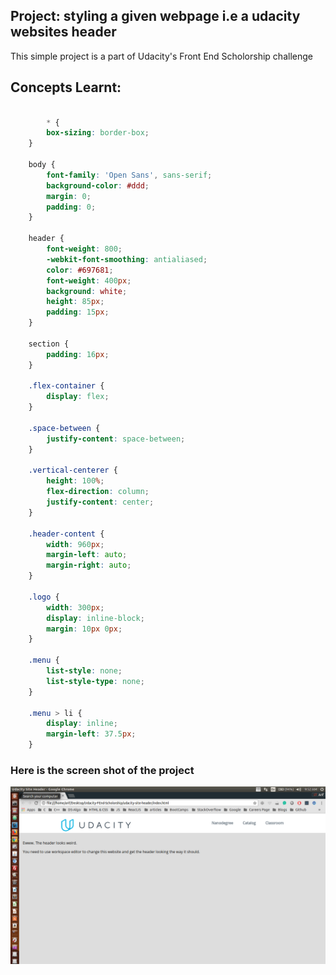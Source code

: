 ## Project: styling a given webpage i.e a udacity websites header

This simple project is a part of Udacity's Front End Scholorship challenge <br />

## Concepts Learnt:

```css

        * {
        box-sizing: border-box;
    }

    body {
        font-family: 'Open Sans', sans-serif;
        background-color: #ddd;
        margin: 0;
        padding: 0;
    }

    header {
        font-weight: 800;
        -webkit-font-smoothing: antialiased;
        color: #697681;
        font-weight: 400px;
        background: white;
        height: 85px;
        padding: 15px;
    }

    section {
        padding: 16px;
    }

    .flex-container {
        display: flex;
    }

    .space-between {
        justify-content: space-between;
    }

    .vertical-centerer {
        height: 100%;
        flex-direction: column;
        justify-content: center;
    }

    .header-content {
        width: 960px;
        margin-left: auto;
        margin-right: auto;
    }

    .logo {
        width: 300px;
        display: inline-block;
        margin: 10px 0px;
    }

    .menu {
        list-style: none;
        list-style-type: none;
    }

    .menu > li {
        display: inline;
        margin-left: 37.5px;
    }

```

### Here is the screen shot of the project

<p align="center">
  <img src="img/scrrenshot.png" alt="Screen shot of the project">
</p>